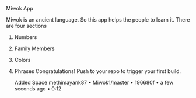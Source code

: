Miwok App

Miwok is an ancient language. So this app helps the people to learn it.
There are four sections 
1) Numbers
2) Family Members
3) Colors
4) Phrases
Congratulations! Push to your repo to trigger your first build.

    Added Space
    methimayank87 • Miwok1/master • 196680f • a few seconds ago • 0:12





